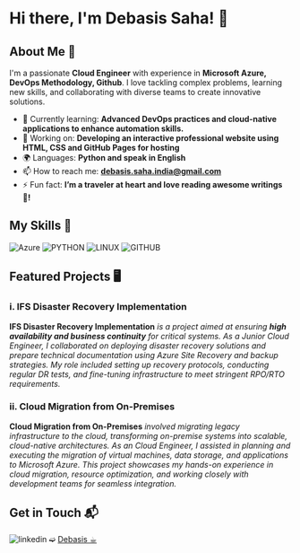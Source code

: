 # Hi there, I'm Debasis Saha! 👋


## About Me 🚀

I'm a passionate **Cloud Engineer** with experience in **Microsoft Azure, DevOps Methodology, Github**. I love tackling complex problems, learning new skills, and collaborating with diverse teams to create innovative solutions.

- 🌱 Currently learning: **Advanced DevOps practices and cloud-native applications to enhance automation skills.**
- 🔭 Working on: **Developing an interactive professional website using HTML, CSS and GitHub Pages for hosting**
- 🌍 Languages: **Python and speak in English**
- 📫 How to reach me: **debasis.saha.india@gmail.com**
- ⚡ Fun fact: **I’m a traveler at heart and love reading awesome writings 📔!**

## My Skills 🧠

![Azure](https://img.shields.io/badge/microsoft%20azure-0089D6?style=for-the-badge&logo=microsoft-azure&logoColor=white)
![PYTHON](https://img.shields.io/badge/Python-FFD43B?style=for-the-badge&logo=python&logoColor=blue)
![LINUX](https://img.shields.io/badge/Linux-FCC624?style=for-the-badge&logo=linux&logoColor=black)
![GITHUB](https://img.shields.io/badge/GitHub-100000?style=for-the-badge&logo=github&logoColor=white)


## Featured Projects 🖥️

### i. IFS Disaster Recovery Implementation

**IFS Disaster Recovery Implementation** _is a project aimed at ensuring **high availability and business continuity** for critical systems. As a Junior Cloud Engineer, I collaborated on deploying disaster recovery solutions and prepare technical documentation using Azure Site Recovery and backup strategies. My role included setting up recovery protocols, conducting regular DR tests, and fine-tuning infrastructure to meet stringent RPO/RTO requirements._

### ii. Cloud Migration from On-Premises

**Cloud Migration from On-Premises** _involved migrating legacy infrastructure to the cloud, transforming on-premise systems into scalable, cloud-native architectures. As an Cloud Engineer, I assisted in planning and executing the migration of virtual machines, data storage, and applications to Microsoft Azure. This project showcases my hands-on experience in cloud migration, resource optimization, and working closely with development teams for seamless integration._

## Get in Touch 📬

![linkedin](https://github.com/user-attachments/assets/d4186625-5d33-42af-8360-ff593319261b) ➫ <a href="https://www.linkedin.com/in/debasis-saha-india106991hlr" target="_blank"> Debasis ☕︎ </a></p>

